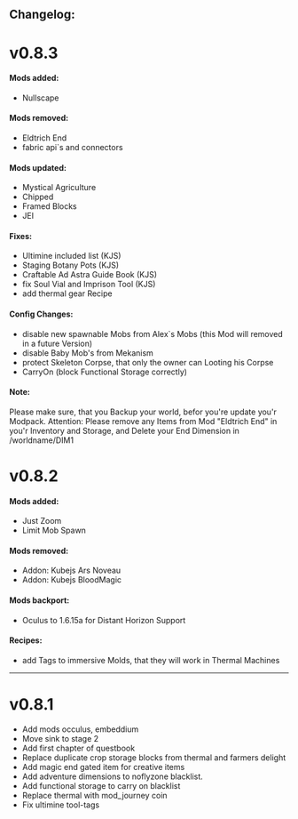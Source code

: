 ## Changelog:

# v0.8.3

#### Mods added:
 - Nullscape


#### Mods removed:
 - Eldtrich End
 - fabric api`s and connectors

#### Mods updated:
 - Mystical Agriculture
 - Chipped
 - Framed Blocks
 - JEI

#### Fixes:
 - Ultimine included list (KJS)
 - Staging Botany Pots (KJS)
 - Craftable Ad Astra Guide Book (KJS)
 - fix Soul Vial and Imprison Tool (KJS)
 - add thermal gear Recipe

#### Config Changes:
 - disable new spawnable Mobs from Alex`s Mobs (this Mod will removed in a future Version)
 - disable Baby Mob's from Mekanism
 - protect Skeleton Corpse, that only the owner can Looting his Corpse
 - CarryOn (block Functional Storage correctly)

#### Note:
 Please make sure, that you Backup your world, befor you're update you'r Modpack.
 Attention: Please remove any Items from Mod "Eldtrich End" in you'r Inventory and Storage, and Delete your End Dimension in /worldname/DIM1



# v0.8.2

#### Mods added:

- Just Zoom
- Limit Mob Spawn

#### Mods removed:

- Addon: Kubejs Ars Noveau
- Addon: Kubejs BloodMagic

#### Mods backport:

- Oculus to 1.6.15a for Distant Horizon Support

#### Recipes:
- add Tags to immersive Molds, that they will work in Thermal Machines

---
# v0.8.1

- Add mods occulus, embeddium
- Move sink to stage 2
- Add first chapter of questbook
- Replace duplicate crop storage blocks from thermal and farmers delight
- Add magic end gated item for creative items
- Add adventure dimensions to noflyzone blacklist.
- Add functional storage to carry on blacklist
- Replace thermal with mod_journey coin
- Fix ultimine tool-tags